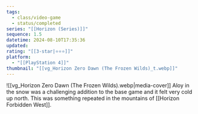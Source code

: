 ```yaml
---
tags:
  - class/video-game
  - status/completed
series: "[[Horizon (Series)]]"
sequence: 1.5
datetime: 2024-08-10T17:35:36
updated: 
rating: "[[3-star|⭐️⭐️⭐️]]"
platform:
  - "[[PlayStation 4]]"
thumbnail: "[[vg_Horizon Zero Dawn (The Frozen Wilds)_t.webp]]"
---
```

![[vg_Horizon Zero Dawn (The Frozen Wilds).webp|media-cover]]
Aloy in the snow was a challenging addition to the base game and it felt very cold up north. This was something repeated in the mountains of [[Horizon Forbidden West]].